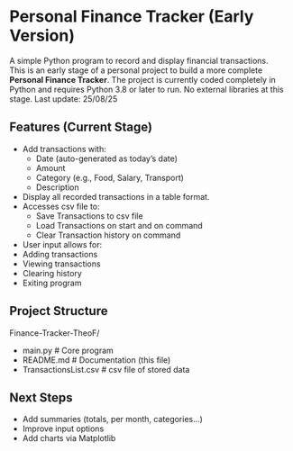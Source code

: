 # Personal Finance Tracker (Early Version)

A simple Python program to record and display financial transactions.  
This is an early stage of a personal project to build a more complete **Personal Finance Tracker**.
The project is currently coded completely in Python and requires Python 3.8 or later to run. No external libraries at this stage.
Last update: 25/08/25


## Features (Current Stage)

- Add transactions with:
  - Date (auto-generated as today’s date)
  - Amount
  - Category (e.g., Food, Salary, Transport)
  - Description
- Display all recorded transactions in a table format.
- Accesses csv file to:
  - Save Transactions to csv file
  - Load Transactions on start and on command
  - Clear Transaction history on command
 - User input allows for:
  - Adding transactions
  - Viewing transactions
  - Clearing history
  - Exiting program

## Project Structure
Finance-Tracker-TheoF/
- main.py # Core program
- README.md # Documentation (this file)
- TransactionsList.csv # csv file of stored data

## Next Steps
- Add summaries (totals, per month, categories...)
- Improve input options
- Add charts via Matplotlib
